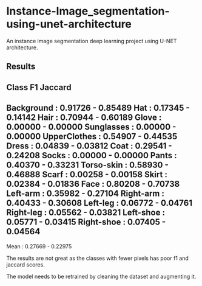 # Instance-Image_segmentation-using-unet-architecture
An instance image segmentation deep learning project using U-NET architecture.

## Results
Class           F1         Jaccard   
-----------------------------------
Background     : 0.91726 - 0.85489
Hat            : 0.17345 - 0.14142
Hair           : 0.70944 - 0.60189
Glove          : 0.00000 - 0.00000
Sunglasses     : 0.00000 - 0.00000
UpperClothes   : 0.54907 - 0.44535
Dress          : 0.04839 - 0.03812
Coat           : 0.29541 - 0.24208
Socks          : 0.00000 - 0.00000
Pants          : 0.40370 - 0.33231
Torso-skin     : 0.58930 - 0.46888
Scarf          : 0.00258 - 0.00158
Skirt          : 0.02384 - 0.01836
Face           : 0.80208 - 0.70738
Left-arm       : 0.35982 - 0.27104
Right-arm      : 0.40433 - 0.30608
Left-leg       : 0.06772 - 0.04761
Right-leg      : 0.05562 - 0.03821
Left-shoe      : 0.05771 - 0.03415
Right-shoe     : 0.07405 - 0.04564
-----------------------------------
Mean           : 0.27669 - 0.22975

The results are not great as the classes with fewer pixels has poor f1 and jaccard scores.

The model needs to be retrained by cleaning the dataset and augmenting it.
